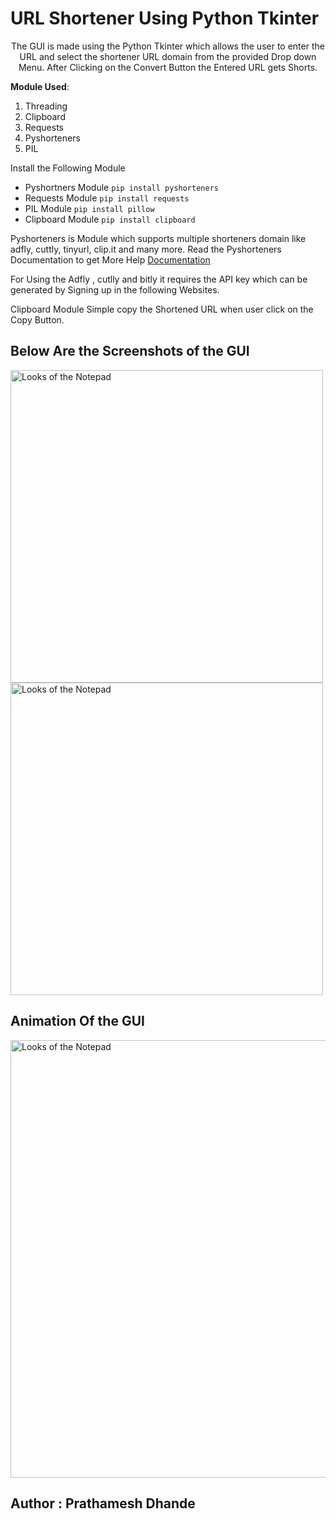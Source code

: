 # URL Shortener Using Python Tkinter

<p align="Center">
The GUI is made using the Python Tkinter which allows the user to enter the URL and select the shortener URL domain from the provided Drop down Menu. After Clicking on the Convert Button the Entered URL gets Shorts.
</p>

**Module Used**:
1. Threading 
2. Clipboard
3. Requests
4. Pyshorteners
5. PIL 

Install the Following Module <br /> 
* Pyshortners Module `pip install pyshorteners` <br />
* Requests Module  `pip install requests`<br />
* PIL Module `pip install pillow` <br />
* Clipboard Module `pip install clipboard` <br />


Pyshorteners is Module which supports multiple shorteners domain like adfly, cuttly, tinyurl, clip.it and many more.
Read the Pyshorteners Documentation to get More Help [Documentation](https://pyshorteners.readthedocs.io/en/latest/)  

For Using the Adfly , cutlly and bitly it requires the API key which can be generated by Signing up in the following Websites.
</p>

Clipboard Module Simple copy the Shortened URL when user click on the Copy Button.

## Below Are the Screenshots of the GUI
<img src="https://user-images.githubusercontent.com/87264935/173214669-99b72d19-4b74-427c-b969-19e1ad95b369.png" height="500" Title="URL App" alt="Looks of the Notepad">
<br />


<img src="https://user-images.githubusercontent.com/87264935/173214666-ec92a2f3-6ba4-4291-8b55-2618b9cd8154.png" height="500" Title="URL App in Dark Mode" alt="Looks of the Notepad">

## Animation Of the GUI
<img src="https://user-images.githubusercontent.com/87264935/173516927-29b6a2b9-babf-418f-90ed-59adc2df9241.gif" height="700" Title="Opening" alt="Looks of the Notepad">

## Author : Prathamesh Dhande



